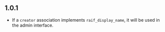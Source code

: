 ## 1.0.1

- If a `creator` association implements `raif_display_name`, it will be used in the admin interface.
